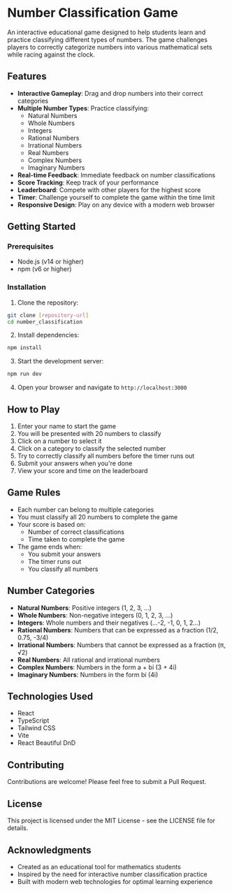 # Number Classification Game

An interactive educational game designed to help students learn and practice classifying different types of numbers. The game challenges players to correctly categorize numbers into various mathematical sets while racing against the clock.

## Features

- **Interactive Gameplay**: Drag and drop numbers into their correct categories
- **Multiple Number Types**: Practice classifying:
  - Natural Numbers
  - Whole Numbers
  - Integers
  - Rational Numbers
  - Irrational Numbers
  - Real Numbers
  - Complex Numbers
  - Imaginary Numbers
- **Real-time Feedback**: Immediate feedback on number classifications
- **Score Tracking**: Keep track of your performance
- **Leaderboard**: Compete with other players for the highest score
- **Timer**: Challenge yourself to complete the game within the time limit
- **Responsive Design**: Play on any device with a modern web browser

## Getting Started

### Prerequisites

- Node.js (v14 or higher)
- npm (v6 or higher)

### Installation

1. Clone the repository:

```bash
git clone [repository-url]
cd number_classification
```

2. Install dependencies:

```bash
npm install
```

3. Start the development server:

```bash
npm run dev
```

4. Open your browser and navigate to `http://localhost:3000`

## How to Play

1. Enter your name to start the game
2. You will be presented with 20 numbers to classify
3. Click on a number to select it
4. Click on a category to classify the selected number
5. Try to correctly classify all numbers before the timer runs out
6. Submit your answers when you're done
7. View your score and time on the leaderboard

## Game Rules

- Each number can belong to multiple categories
- You must classify all 20 numbers to complete the game
- Your score is based on:
  - Number of correct classifications
  - Time taken to complete the game
- The game ends when:
  - You submit your answers
  - The timer runs out
  - You classify all numbers

## Number Categories

- **Natural Numbers**: Positive integers (1, 2, 3, ...)
- **Whole Numbers**: Non-negative integers (0, 1, 2, 3, ...)
- **Integers**: Whole numbers and their negatives (...-2, -1, 0, 1, 2...)
- **Rational Numbers**: Numbers that can be expressed as a fraction (1/2, 0.75, -3/4)
- **Irrational Numbers**: Numbers that cannot be expressed as a fraction (π, √2)
- **Real Numbers**: All rational and irrational numbers
- **Complex Numbers**: Numbers in the form a + bi (3 + 4i)
- **Imaginary Numbers**: Numbers in the form bi (4i)

## Technologies Used

- React
- TypeScript
- Tailwind CSS
- Vite
- React Beautiful DnD

## Contributing

Contributions are welcome! Please feel free to submit a Pull Request.

## License

This project is licensed under the MIT License - see the LICENSE file for details.

## Acknowledgments

- Created as an educational tool for mathematics students
- Inspired by the need for interactive number classification practice
- Built with modern web technologies for optimal learning experience
